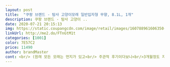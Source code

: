 ```yaml
---
layout: post 
title:  "쿠팡 브랜드 - 탐사 고양이모래 일반입자형 무향, 8.1L, 1개" 
description: 쿠팡 브랜드 - 탐사 고양이 ..
date: 2020-07-21 20:15:13 
img: https://static.coupangcdn.com/image/retail/images/160788961606350-d9341b7a-e035-4667-9508-2ae120950337.jpg 
linkUrl: http://me2.do/FTnGtM1t 
categories: [1001] 
color: 7E57C2 
price: 11490 
author: brandMaster 
cont: <br/> (원래 모든 모래는 먼지가 있고<br/> 주관적 후기이다보니<br/>3개월정도 지난것 같은데<br/>[  저만의 생각이 담긴 주관적 후기이다보니<br/>가장 상단에 있는 후기나<br/>가장 상단에 있는 후기나 좋은글만 보고 구매하기보다는<br/>개시하고 5분도 안되서 한마리가 쉬야를 해줬고 다른 한마리가 옆에서 응아를 했습니다.<br/> 응아 싸자마자 바로 버리고 쉬야 치우는데 한 12분도 안됬는데 잘 굳어 있어 남는거 없이 싹 치웠습니다.<br/><br/>거의 비슷한 느낌이예요.<br/><br/>고양이들 젤리가 두부모래에 닿는 감촉을<br/>고운입자는 너무 고와서<br/>고운입자랑 별반 다를거 없이<br/>굵은입자는 너무 굵고<br/>그 전 모래가 아직 깨끗한 상태라<br/>그냥 감자는 감자냄새나고<br/>그래도 모래니 모래는 기.<br/>본.<br/>적으로<br/> 
---
```

 